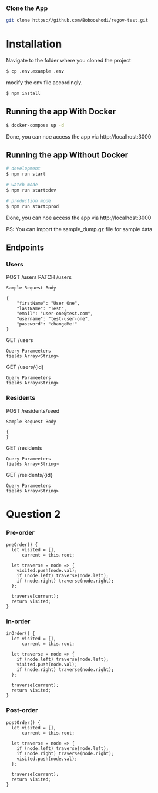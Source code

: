 
### Clone the App

```bash
git clone https://github.com/Bobooshodi/regov-test.git
```

# Installation
Navigate to the folder where you cloned the project
```bash
$ cp .env.example .env
```
modify the env file accordingly.
```bash
$ npm install
```
## Running the app With Docker
```bash
$ docker-compose up -d
```
Done, you can noe access the app via http://localhost:3000


## Running the app Without Docker

```bash
# development
$ npm run start

# watch mode
$ npm run start:dev

# production mode
$ npm run start:prod
```

Done, you can noe access the app via http://localhost:3000


PS: You can import the sample_dump.gz file for sample data

## Endpoints
### Users
POST /users
PATCH /users
```
Sample Request Body

{
    "firstName": "User One",
    "lastName": "Test",
    "email": "user-one@test.com",
    "username": "test-user-one",
    "password": "changeMe!"
}
```

GET /users
```
Query Parameeters
fields Array<String>
```
GET /users/{id}
```
Query Parameeters
fields Array<String>
```

### Residents
POST /residents/seed
```
Sample Request Body

{
}
```

GET /residents
```
Query Parameeters
fields Array<String>
```
GET /residents/{id}
```
Query Parameeters
fields Array<String>
```

# Question 2
### Pre-order
```
preOrder() {
  let visited = [],
      current = this.root;

  let traverse = node => {
    visited.push(node.val);
    if (node.left) traverse(node.left);
    if (node.right) traverse(node.right);
  };

  traverse(current);
  return visited;
}
```

### In-order
```
inOrder() {
  let visited = [],
      current = this.root;

  let traverse = node => {
    if (node.left) traverse(node.left);
    visited.push(node.val);
    if (node.right) traverse(node.right);
  };

  traverse(current);
  return visited;
}
```

### Post-order
```
postOrder() {
  let visited = [],
      current = this.root;

  let traverse = node => {
    if (node.left) traverse(node.left);
    if (node.right) traverse(node.right);
    visited.push(node.val);
  };

  traverse(current);
  return visited;
}
```
